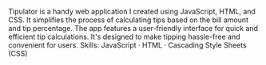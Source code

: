 Tipulator is a handy web application I created using JavaScript, HTML, and CSS. It simplifies the process of calculating tips based on the bill amount and tip percentage. The app features a user-friendly interface for quick and efficient tip calculations. It's designed to make tipping hassle-free and convenient for users.
Skills: JavaScript · HTML · Cascading Style Sheets (CSS)
